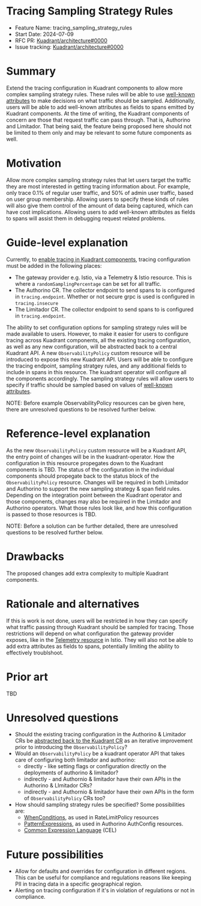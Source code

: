 # Tracing Sampling Strategy Rules

- Feature Name: tracing_sampling_strategy_rules
- Start Date: 2024-07-09
- RFC PR: [Kuadrant/architecture#0000](https://github.com/Kuadrant/architecture/pull/0000)
- Issue tracking: [Kuadrant/architecture#0000](https://github.com/Kuadrant/architecture/issues/0000)

# Summary
[summary]: #summary

Extend the tracing configuration in Kuadrant components to allow more complex sampling strategy rules.
These rules will be able to use [well-known attributes](./0002-well-known-attributes.md) to make decisions on what traffic should be sampled.
Additionally, users will be able to add well-known attributes as fields to spans emitted by Kuadrant components.
At the time of writing, the Kuadrant components of concern are those that request traffic can pass through. That is, Authorino and Limitador.
That being said, the feature being proposed here should not be limited to them only and may be relevant to some future components as well.

# Motivation
[motivation]: #motivation

Allow more complex sampling strategy rules that let users target the traffic they are most interested in getting tracing information about.
For example, only trace 0.1% of regular user traffic, and 50% of admin user traffic, based on user group membership.
Allowing users to specify these kinds of rules will also give them control of the amount of data being captured, which can have cost implications.
Allowing users to add well-known attributes as fields to spans will assist them in debugging request related problems.

# Guide-level explanation
[guide-level-explanation]: #guide-level-explanation

Currently, to [enable tracing in Kuadrant components](https://docs.kuadrant.io/0.8.0/kuadrant-operator/doc/observability/tracing/), tracing configuration must be added in the following places:

- The gateway provider e.g. Istio, via a Telemetry & Istio resource. This is where a `randomSamplingPercentage` can be set for all traffic.
- The Authorino CR. The collector endpoint to send spans to is configured in `tracing.endpoint`. Whether or not secure grpc is used is configured in `tracing.insecure`
- The Limitador CR. The collector endpoint to send spans to is configured in `tracing.endpoint`.

The ability to set configuration options for sampling strategy rules will be made available to users.
However, to make it easier for users to configure tracing across Kuadrant components, all the existing tracing configuration, as well as any new configuration, will be abstracted back to a central Kuadrant API.
A new `ObservabilityPolicy` custom resource will be introduced to expose this new Kuadrant API.
Users will be able to configure the tracing endpoint, sampling stratgey rules, and any additional fields to include in spans in this resource.
The kuadrant operator will configure all the components accordingly.
The sampling strategy rules will allow users to specify if traffic should be sampled based on values of [well-known attributes](./0002-well-known-attributes.md).

NOTE: Before example ObservabilityPolicy resources can be given here, there are unresolved questions to be resolved further below.

# Reference-level explanation
[reference-level-explanation]: #reference-level-explanation

As the new `ObservabilityPolicy` custom resource will be a Kuadrant API, the entry point of changes will be in the kuadrant-operator.
How the configuration in this resource propegates down to the Kuadrant components is TBD.
The status of the configuration in the individual components should propegate back to the status block of the `ObservabilityPolicy` resource.
Changes will be required in both Limitador and Authorino to support the new sampling strategy & span field rules.
Depending on the integration point between the Kuadrant operator and those components, changes may also be required in the Limitador and Authorino operators.
What those rules look like, and how this configuration is passed to those resources is TBD.

NOTE: Before a solution can be further detailed, there are unresolved questions to be resolved further below.

# Drawbacks
[drawbacks]: #drawbacks

The proposed changes add extra complexity to multiple Kuadrant components.

# Rationale and alternatives
[rationale-and-alternatives]: #rationale-and-alternatives

If this is work is not done, users will be restricted in how they can specify what traffic passing through Kuadrant should be sampled for tracing.
Those restrictions will depend on what configuration the gateway provider exposes, like in the [Telemetry resource](https://istio.io/latest/docs/reference/config/telemetry/#Tracing) in Istio.
They will also not be able to add extra attributes as fields to spans, potentially limiting the ability to effectively troublshoot.

# Prior art
[prior-art]: #prior-art

TBD

# Unresolved questions
[unresolved-questions]: #unresolved-questions

- Should the existing tracing configuration in the Authorino & Limitador CRs be [abstracted back to the Kuadrant CR](https://github.com/Kuadrant/kuadrant-operator/issues/731) as an iterative improvement prior to introducing the `ObservabilityPolicy`?
- Would an `ObservabilityPolicy` be a kuadrant operator API that takes care of configuring both limitador and authorino:
  - directly - like setting flags or configuration directly on the deployments of authorino & limitador?
  - indirectly - and Authornio & limitador have their own APIs in the Authorino & LImitador CRs?
  - indirectly - and Authornio & limitador have their own APIs in the form of `ObservabilityPolicy` CRs too?
- How should sampling strategy rules be specified? Some possibilities are:
  - [WhenConditions](https://github.com/Kuadrant/kuadrant-operator/blob/bed695f7ba75a1d4576c5f1205c745e0910f0e81/api/v1beta2/ratelimitpolicy_types.go#L79-L90), as used in RateLimitPolicy resources
  - [PatternExpressions](https://github.com/Kuadrant/authorino/blob/27066876c239e848e3a07b8774bf3f1b6a963954/api/v1beta2/auth_config_types.go#L153-L164), as used in Authorino AuthConfig resources.
  - [Common Expression Language](https://github.com/google/cel-spec) (CEL)

# Future possibilities
[future-possibilities]: #future-possibilities

- Allow for defaults and overrides for configuration in different regions. This can be useful for compliance and regulations reasons like keeping PII in tracing data in a specific geographical region.
- Alerting on tracing configuration if it's in violation of regulations or not in compliance.
